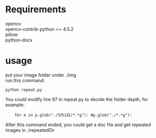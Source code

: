 # Requirements
opencv  
opencv-contrib-python >= 4.5.2  
pillow  
python-docx  

# usage  
put your image folder under ./img  
run this command:  
```
python repeat.py  
```  
You could modify line 97 in repeat.py to decide the folder depth, for example:
```  
    for e in p.glob("./5月1日/*.*g"): #p.glob("./*.*g"):
```  
After this command ended, you could get a doc file and get repeated images in ./repeatedDir